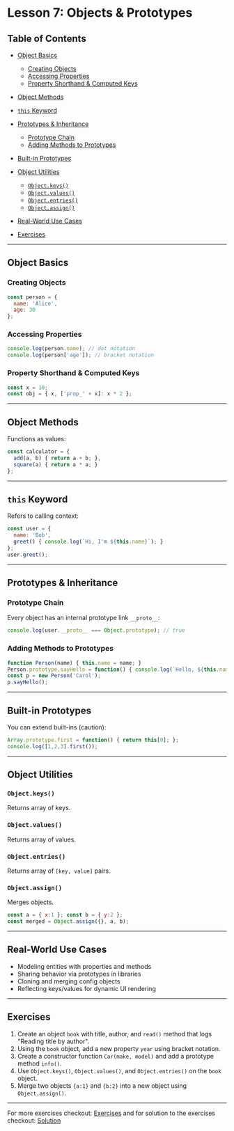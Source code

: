 # Lesson 7: Objects & Prototypes

## Table of Contents

* [Object Basics](#object-basics)

  * [Creating Objects](#creating-objects)
  * [Accessing Properties](#accessing-properties)
  * [Property Shorthand & Computed Keys](#property-shorthand--computed-keys)
* [Object Methods](#object-methods)
* [`this` Keyword](#this-keyword)
* [Prototypes & Inheritance](#prototypes--inheritance)

  * [Prototype Chain](#prototype-chain)
  * [Adding Methods to Prototypes](#adding-methods-to-prototypes)
* [Built-in Prototypes](#built-in-prototypes)
* [Object Utilities](#object-utilities)

  * [`Object.keys()`](#objectkeys)
  * [`Object.values()`](#objectvalues)
  * [`Object.entries()`](#objectentries)
  * [`Object.assign()`](#objectassign)
* [Real-World Use Cases](#real-world-use-cases)
* [Exercises](#exercises)

---

## Object Basics

### Creating Objects

```js
const person = {
  name: 'Alice',
  age: 30
};
```

### Accessing Properties

```js
console.log(person.name); // dot notation
console.log(person['age']); // bracket notation
```

### Property Shorthand & Computed Keys

```js
const x = 10;
const obj = { x, ['prop_' + x]: x * 2 };
```

---

## Object Methods

Functions as values:

```js
const calculator = {
  add(a, b) { return a + b; },
  square(a) { return a * a; }
};
```

---

## `this` Keyword

Refers to calling context:

```js
const user = {
  name: 'Bob',
  greet() { console.log(`Hi, I'm ${this.name}`); }
};
user.greet();
```

---

## Prototypes & Inheritance

### Prototype Chain

Every object has an internal prototype link `__proto__`:

```js
console.log(user.__proto__ === Object.prototype); // true
```

### Adding Methods to Prototypes

```js
function Person(name) { this.name = name; }
Person.prototype.sayHello = function() { console.log(`Hello, ${this.name}`); };
const p = new Person('Carol');
p.sayHello();
```

---

## Built-in Prototypes

You can extend built-ins (caution):

```js
Array.prototype.first = function() { return this[0]; };
console.log([1,2,3].first());
```

---

## Object Utilities

### `Object.keys()`

Returns array of keys.

### `Object.values()`

Returns array of values.

### `Object.entries()`

Returns array of `[key, value]` pairs.

### `Object.assign()`

Merges objects.

```js
const a = { x:1 }; const b = { y:2 };
const merged = Object.assign({}, a, b);
```

---

## Real-World Use Cases

* Modeling entities with properties and methods
* Sharing behavior via prototypes in libraries
* Cloning and merging config objects
* Reflecting keys/values for dynamic UI rendering

---

## Exercises

1. Create an object `book` with title, author, and `read()` method that logs "Reading title by author".
2. Using the `book` object, add a new property `year` using bracket notation.
3. Create a constructor function `Car(make, model)` and add a prototype method `info()`.
4. Use `Object.keys()`, `Object.values()`, and `Object.entries()` on the `book` object.
5. Merge two objects `{a:1}` and `{b:2}` into a new object using `Object.assign()`.

---

For more exercises checkout: [Exercises](./Exercises.txt) and for solution to the exercises checkout: [Solution](./solution.js)
